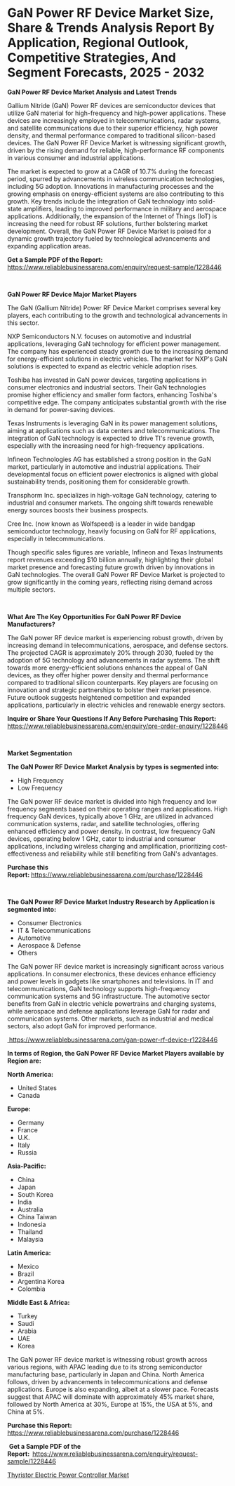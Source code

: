 <p><h1>GaN Power RF Device Market Size, Share & Trends Analysis Report By Application, Regional Outlook, Competitive Strategies, And Segment Forecasts, 2025 - 2032</h1></p><p><strong>GaN Power RF Device Market Analysis and Latest Trends</strong></p>
<p><p>Gallium Nitride (GaN) Power RF devices are semiconductor devices that utilize GaN material for high-frequency and high-power applications. These devices are increasingly employed in telecommunications, radar systems, and satellite communications due to their superior efficiency, high power density, and thermal performance compared to traditional silicon-based devices. The GaN Power RF Device Market is witnessing significant growth, driven by the rising demand for reliable, high-performance RF components in various consumer and industrial applications.</p><p>The market is expected to grow at a CAGR of 10.7% during the forecast period, spurred by advancements in wireless communication technologies, including 5G adoption. Innovations in manufacturing processes and the growing emphasis on energy-efficient systems are also contributing to this growth. Key trends include the integration of GaN technology into solid-state amplifiers, leading to improved performance in military and aerospace applications. Additionally, the expansion of the Internet of Things (IoT) is increasing the need for robust RF solutions, further bolstering market development. Overall, the GaN Power RF Device Market is poised for a dynamic growth trajectory fueled by technological advancements and expanding application areas.</p></p>
<p><strong>Get a Sample PDF of the Report:&nbsp;</strong> <a href="https://www.reliablebusinessarena.com/enquiry/request-sample/1228446?utm_campaign=2003&utm_medium=2&utm_source=Github&utm_content=ia&utm_term=13022025&utm_id=gan-power-rf-device">https://www.reliablebusinessarena.com/enquiry/request-sample/1228446</a></p>
<p>&nbsp;</p>
<p><strong>GaN Power RF Device Major Market Players</strong></p>
<p><p>The GaN (Gallium Nitride) Power RF Device Market comprises several key players, each contributing to the growth and technological advancements in this sector.</p><p>NXP Semiconductors N.V. focuses on automotive and industrial applications, leveraging GaN technology for efficient power management. The company has experienced steady growth due to the increasing demand for energy-efficient solutions in electric vehicles. The market for NXP's GaN solutions is expected to expand as electric vehicle adoption rises.</p><p>Toshiba has invested in GaN power devices, targeting applications in consumer electronics and industrial sectors. Their GaN technologies promise higher efficiency and smaller form factors, enhancing Toshiba's competitive edge. The company anticipates substantial growth with the rise in demand for power-saving devices.</p><p>Texas Instruments is leveraging GaN in its power management solutions, aiming at applications such as data centers and telecommunications. The integration of GaN technology is expected to drive TI's revenue growth, especially with the increasing need for high-frequency applications.</p><p>Infineon Technologies AG has established a strong position in the GaN market, particularly in automotive and industrial applications. Their developmental focus on efficient power electronics is aligned with global sustainability trends, positioning them for considerable growth.</p><p>Transphorm Inc. specializes in high-voltage GaN technology, catering to industrial and consumer markets. The ongoing shift towards renewable energy sources boosts their business prospects.</p><p>Cree Inc. (now known as Wolfspeed) is a leader in wide bandgap semiconductor technology, heavily focusing on GaN for RF applications, especially in telecommunications.</p><p>Though specific sales figures are variable, Infineon and Texas Instruments report revenues exceeding $10 billion annually, highlighting their global market presence and forecasting future growth driven by innovations in GaN technologies. The overall GaN Power RF Device Market is projected to grow significantly in the coming years, reflecting rising demand across multiple sectors.</p></p>
<p>&nbsp;</p>
<p><strong>What Are The Key Opportunities For GaN Power RF Device Manufacturers?</strong></p>
<p><p>The GaN power RF device market is experiencing robust growth, driven by increasing demand in telecommunications, aerospace, and defense sectors. The projected CAGR is approximately 20% through 2030, fueled by the adoption of 5G technology and advancements in radar systems. The shift towards more energy-efficient solutions enhances the appeal of GaN devices, as they offer higher power density and thermal performance compared to traditional silicon counterparts. Key players are focusing on innovation and strategic partnerships to bolster their market presence. Future outlook suggests heightened competition and expanded applications, particularly in electric vehicles and renewable energy sectors.</p></p>
<p><strong>Inquire or Share Your Questions If Any Before Purchasing This Report:</strong> <a href="https://www.reliablebusinessarena.com/enquiry/pre-order-enquiry/1228446?utm_campaign=2003&utm_medium=2&utm_source=Github&utm_content=ia&utm_term=13022025&utm_id=gan-power-rf-device">https://www.reliablebusinessarena.com/enquiry/pre-order-enquiry/1228446</a></p>
<p>&nbsp;</p>
<p><strong>Market Segmentation</strong></p>
<p><strong>The GaN Power RF Device Market Analysis by types is segmented into:</strong></p>
<p><ul><li>High Frequency</li><li>Low Frequency</li></ul></p>
<p><p>The GaN power RF device market is divided into high frequency and low frequency segments based on their operating ranges and applications. High frequency GaN devices, typically above 1 GHz, are utilized in advanced communication systems, radar, and satellite technologies, offering enhanced efficiency and power density. In contrast, low frequency GaN devices, operating below 1 GHz, cater to industrial and consumer applications, including wireless charging and amplification, prioritizing cost-effectiveness and reliability while still benefiting from GaN's advantages.</p></p>
<p><strong>Purchase this Report:&nbsp;</strong><a href="https://www.reliablebusinessarena.com/purchase/1228446?utm_campaign=2003&utm_medium=2&utm_source=Github&utm_content=ia&utm_term=13022025&utm_id=gan-power-rf-device">https://www.reliablebusinessarena.com/purchase/1228446</a></p>
<p>&nbsp;</p>
<p><strong>The GaN Power RF Device Market Industry Research by Application is segmented into:</strong></p>
<p><ul><li>Consumer Electronics</li><li>IT & Telecommunications</li><li>Automotive</li><li>Aerospace & Defense</li><li>Others</li></ul></p>
<p><p>The GaN power RF device market is increasingly significant across various applications. In consumer electronics, these devices enhance efficiency and power levels in gadgets like smartphones and televisions. In IT and telecommunications, GaN technology supports high-frequency communication systems and 5G infrastructure. The automotive sector benefits from GaN in electric vehicle powertrains and charging systems, while aerospace and defense applications leverage GaN for radar and communication systems. Other markets, such as industrial and medical sectors, also adopt GaN for improved performance.</p></p>
<p><a href="https://www.reliablebusinessarena.com/gan-power-rf-device-r1228446?utm_campaign=2003&utm_medium=2&utm_source=Github&utm_content=ia&utm_term=13022025&utm_id=gan-power-rf-device">&nbsp;https://www.reliablebusinessarena.com/gan-power-rf-device-r1228446</a></p>
<p><strong>In terms of Region, the GaN Power RF Device Market Players available by Region are:</strong></p>
<p>
    <p> <strong> North America: </strong>
        <ul>
            <li>United States</li>
            <li>Canada</li>
        </ul>
        </p> 
    <p> <strong> Europe: </strong>
        <ul>
            <li>Germany</li>
            <li>France</li>
            <li>U.K.</li>
            <li>Italy</li>
            <li>Russia</li>
        </ul>
        </p> 
    <p> <strong> Asia-Pacific: </strong>
        <ul>
            <li>China</li>
            <li>Japan</li>
            <li>South Korea</li>
            <li>India</li>
            <li>Australia</li>
            <li>China Taiwan</li>
            <li>Indonesia</li>
            <li>Thailand</li>
            <li>Malaysia</li>
        </ul>
        </p> 
    <p> <strong> Latin America: </strong>
        <ul>
            <li>Mexico</li>
            <li>Brazil</li>
            <li>Argentina Korea</li>
            <li>Colombia</li>
        </ul>
        </p> 
    <p> <strong> Middle East & Africa: </strong>
        <ul>
            <li>Turkey</li>
            <li>Saudi</li>
            <li>Arabia</li>
            <li>UAE</li>
            <li>Korea</li>
        </ul>
    </p>
    </p>
<p><p>The GaN power RF device market is witnessing robust growth across various regions, with APAC leading due to its strong semiconductor manufacturing base, particularly in Japan and China. North America follows, driven by advancements in telecommunications and defense applications. Europe is also expanding, albeit at a slower pace. Forecasts suggest that APAC will dominate with approximately 45% market share, followed by North America at 30%, Europe at 15%, the USA at 5%, and China at 5%.</p></p>
<p><strong>Purchase this Report: </strong><a href="https://www.reliablebusinessarena.com/purchase/1228446?utm_campaign=2003&utm_medium=2&utm_source=Github&utm_content=ia&utm_term=13022025&utm_id=gan-power-rf-device">https://www.reliablebusinessarena.com/purchase/1228446</a></p>
<p>&nbsp;<strong>Get a Sample PDF of the Report:&nbsp;&nbsp;</strong><a href="https://www.reliablebusinessarena.com/enquiry/request-sample/1228446?utm_campaign=2003&utm_medium=2&utm_source=Github&utm_content=ia&utm_term=13022025&utm_id=gan-power-rf-device">https://www.reliablebusinessarena.com/enquiry/request-sample/1228446</a></p>
<p><strong></strong></p>
<p><p><a href="https://github.com/mauripalmi/Market-Research-Report-List-6/blob/main/thyristor-electric-power-controller-market.md?utm_campaign=2003&utm_medium=2&utm_source=Github&utm_content=ia&utm_term=13022025&utm_id=gan-power-rf-device">Thyristor Electric Power Controller Market</a></p></p>